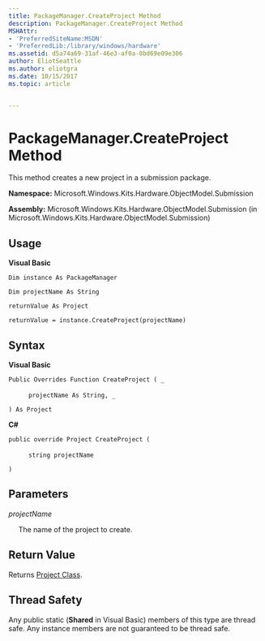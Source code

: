 ```yaml
---
title: PackageManager.CreateProject Method
description: PackageManager.CreateProject Method
MSHAttr:
- 'PreferredSiteName:MSDN'
- 'PreferredLib:/library/windows/hardware'
ms.assetid: d5a74a69-31af-46e3-af0a-0bd69e09e306
author: EliotSeattle
ms.author: eliotgra
ms.date: 10/15/2017
ms.topic: article


---
```


# PackageManager.CreateProject Method


This method creates a new project in a submission package.

**Namespace:** Microsoft.Windows.Kits.Hardware.ObjectModel.Submission

**Assembly:** Microsoft.Windows.Kits.Hardware.ObjectModel.Submission (in Microsoft.Windows.Kits.Hardware.ObjectModel.Submission)

## <span id="Usage"></span><span id="usage"></span><span id="USAGE"></span>Usage


**Visual Basic**

`Dim instance As PackageManager`

`Dim projectName As String`

`returnValue As Project`

`returnValue = instance.CreateProject(projectName)`

## <span id="Syntax"></span><span id="syntax"></span><span id="SYNTAX"></span>Syntax


**Visual Basic**

`Public Overrides Function CreateProject ( _`

          `projectName As String, _`

`) As Project`

**C#**

`public override Project CreateProject (`

          `string projectName`

`)`

## <span id="Parameters"></span><span id="parameters"></span><span id="PARAMETERS"></span>Parameters


*projectName*

     The name of the project to create.

## <span id="Return_Value"></span><span id="return_value"></span><span id="RETURN_VALUE"></span>Return Value


Returns [Project Class](project-class.md).

## <span id="Thread_Safety"></span><span id="thread_safety"></span><span id="THREAD_SAFETY"></span>Thread Safety


Any public static (**Shared** in Visual Basic) members of this type are thread safe. Any instance members are not guaranteed to be thread safe.

 

 






